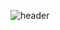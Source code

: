 ![header](https://capsule-render.vercel.app/api?type=waving&color=007acc&text=Suyeon&height=150&animation=fadeIn&fontAlignY=35&fontSize=40)
